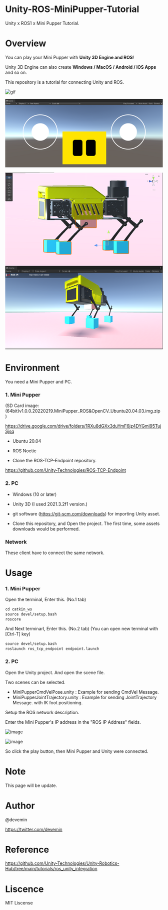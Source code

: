 # Unity-ROS-MiniPupper-Tutorial
Unity x ROS1 x Mini Pupper Tutorial.

# Overview

You can play your Mini Pupper with <b>Unity 3D Engine and ROS</b>!

Unity 3D Engine can also create <b>Windows / MacOS / Android / iOS Apps</b> and so on.

This repository is a tutorial for connecting Unity and ROS.


![gif](https://github.com/devemin/Unity-ROS-MiniPupper-Tutorial/blob/main/media/overview.gif)

![image](https://github.com/devemin/Unity-ROS-MiniPupper-Tutorial/blob/main/media/pic1.png)

![image](https://github.com/devemin/Unity-ROS-MiniPupper-Tutorial/blob/main/media/pic2.png)


# Environment

You need a Mini Pupper and PC.

### 1. Mini Pupper

(SD Card image: (64bit)v1.0.0.20220219.MiniPupper_ROS&OpenCV_Ubuntu20.04.03.img.zip )

https://drive.google.com/drive/folders/1RXu8dGXx3duYmF6jz4DYGml95TujSjsq

- Ubuntu 20.04
- ROS Noetic

- Clone the ROS-TCP-Endpoint repository.

https://github.com/Unity-Technologies/ROS-TCP-Endpoint

### 2. PC
- Windows (10 or later)
- Unity 3D (I used 2021.3.2f1 version.)
- git software (https://git-scm.com/downloads) for importing Unity asset.

- Clone this repository, and Open the project. The first time, some assets downloads would be performed.

### Network
These client have to connect the same network.

# Usage

### 1. Mini Pupper

Open the terminal, Enter this. (No.1 tab)

```
cd catkin_ws
source devel/setup.bash
roscore
```

And Next terminarl, Enter this. (No.2 tab) (You can open new terminal with [Ctrl-T] key)

```
source devel/setup.bash
roslaunch ros_tcp_endpoint endpoint.launch
```

### 2. PC

Open the Unity project. And open the scene file. 

Two scenes can be selected.

- MiniPupperCmdVelPose.unity        :    Example for sending CmdVel Message.
- MiniPupperJointTrajectory.unity   :    Example for sending JointTrajectory Message. with IK foot positioning.

Setup the ROS network description.

Enter the Mini Pupper's IP address in the "ROS IP Address" fields.

![image](https://user-images.githubusercontent.com/52738228/193615670-20c2eba7-0060-4d01-9398-495fe0ad8d83.png)

![image](https://user-images.githubusercontent.com/52738228/193615722-dc5099be-51d2-41e7-b18d-72bde794342d.png)

So click the play button, then Mini Pupper and Unity were connected.


# Note

This page will be update.

# Author

@devemin

https://twitter.com/devemin

# Reference

https://github.com/Unity-Technologies/Unity-Robotics-Hub/tree/main/tutorials/ros_unity_integration

# Liscence

MIT Liscense


